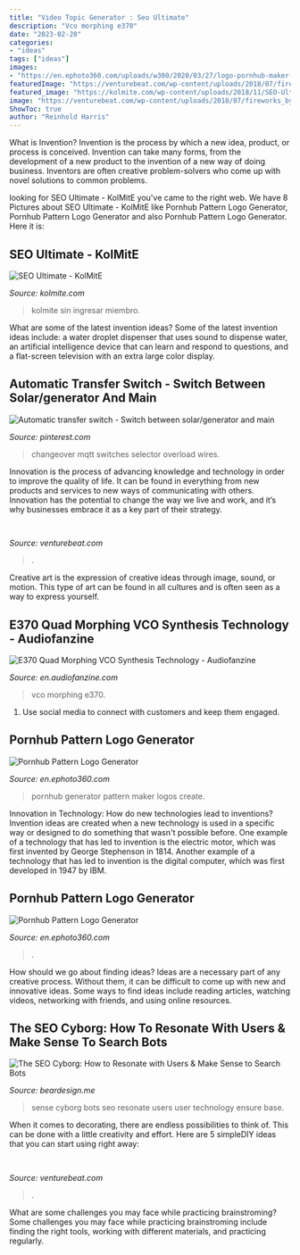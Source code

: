 ```yaml
---
title: "Video Topic Generator : Seo Ultimate"
description: "Vco morphing e370"
date: "2023-02-20"
categories:
- "ideas"
tags: ["ideas"]
images:
- "https://en.ephoto360.com/uploads/w300/2020/03/27/logo-pornhub-maker-online5e7dcc9d5be9e_4a633e5580ab24932eb44f1473e27d8c.jpg"
featuredImage: "https://venturebeat.com/wp-content/uploads/2018/07/fireworks_by_grucci.png?w=800"
featured_image: "https://kolmite.com/wp-content/uploads/2018/11/SEO-Ultimate-768x249.jpg"
image: "https://venturebeat.com/wp-content/uploads/2018/07/fireworks_by_grucci.png?w=800"
ShowToc: true
author: "Reinhold Harris"
---
```



What is Invention?
Invention is the process by which a new idea, product, or process is conceived. Invention can take many forms, from the development of a new product to the invention of a new way of doing business. Inventors are often creative problem-solvers who come up with novel solutions to common problems.

	

		
looking for SEO Ultimate - KolMitE you've came to the right web. We have 8 Pictures about SEO Ultimate - KolMitE like Pornhub Pattern Logo Generator, Pornhub Pattern Logo Generator and also Pornhub Pattern Logo Generator. Here it is:
		
    
## SEO Ultimate - KolMitE

<img loading=lazy src="https://kolmite.com/wp-content/uploads/2018/11/SEO-Ultimate-768x249.jpg" onerror="this.onerror=null;this.src='https://tse1.mm.bing.net/th?id=OIP.yi0UBSdKqjM_kl-pbe0AOQHaCZ&amp;pid=15.1';" alt="SEO Ultimate - KolMitE">

_Source: kolmite.com_

>kolmite sin ingresar miembro. 

	

What are some of the latest invention ideas?
Some of the latest invention ideas include: a water droplet dispenser that uses sound to dispense water, an artificial intelligence device that can learn and respond to questions, and a flat-screen television with an extra large color display.

    
## Automatic Transfer Switch - Switch Between Solar/generator And Main

<img loading=lazy src="https://i.pinimg.com/736x/c7/ba/44/c7ba448423299e47839e42a7e8858d60.jpg" onerror="this.onerror=null;this.src='https://tse3.mm.bing.net/th?id=OIP.fkr4eV7MjsfbokdgYHxQbQHaDr&amp;pid=15.1';" alt="Automatic transfer switch - Switch between solar/generator and main">

_Source: pinterest.com_

>changeover mqtt switches selector overload wires. 

	

Innovation is the process of advancing knowledge and technology in order to improve the quality of life. It can be found in everything from new products and services to new ways of communicating with others. Innovation has the potential to change the way we live and work, and it’s why businesses embrace it as a key part of their strategy.

    
## 

<img loading=lazy src="https://venturebeat.com/wp-content/uploads/2018/07/fireworks_by_grucci.png?w=800" onerror="this.onerror=null;this.src='https://tse3.mm.bing.net/th?id=OIP.m5dUZh8xS0QJ_q8ju3DozAHaEM&amp;pid=15.1';" alt="">

_Source: venturebeat.com_

>. 

	

Creative art is the expression of creative ideas through image, sound, or motion. This type of art can be found in all cultures and is often seen as a way to express yourself.

    
## E370 Quad Morphing VCO Synthesis Technology - Audiofanzine

<img loading=lazy src="https://medias.audiofanzine.com/images/normal/synthesis-technology-e370-quad-morphing-vco-3166108.jpg" onerror="this.onerror=null;this.src='https://tse2.mm.bing.net/th?id=OIP.3DGHY6b9Jp9SQd0emjfy5AHaEK&amp;pid=15.1';" alt="E370 Quad Morphing VCO Synthesis Technology - Audiofanzine">

_Source: en.audiofanzine.com_

>vco morphing e370. 

	

1. Use social media to connect with customers and keep them engaged.

    
## Pornhub Pattern Logo Generator

<img loading=lazy src="https://en.ephoto360.com/uploads/w450/2020/03/27/logo-pornhub-maker-online5e7dcc9d5be9e_4a633e5580ab24932eb44f1473e27d8c.jpg" onerror="this.onerror=null;this.src='https://tse4.mm.bing.net/th?id=OIP.QLtPP6ZJG994xXgayV9iZQAAAA&amp;pid=15.1';" alt="Pornhub Pattern Logo Generator">

_Source: en.ephoto360.com_

>pornhub generator pattern maker logos create. 

	

Innovation in Technology: How do new technologies lead to inventions?
Invention ideas are created when a new technology is used in a specific way or designed to do something that wasn't possible before. One example of a technology that has led to invention is the electric motor, which was first invented by George Stephenson in 1814. Another example of a technology that has led to invention is the digital computer, which was first developed in 1947 by IBM.

    
## Pornhub Pattern Logo Generator

<img loading=lazy src="https://en.ephoto360.com/uploads/w300/2020/03/27/logo-pornhub-maker-online5e7dcc9d5be9e_4a633e5580ab24932eb44f1473e27d8c.jpg" onerror="this.onerror=null;this.src='https://tse1.mm.bing.net/th?id=OIP.FAb1w-XdoQTExumhqGKfhwAAAA&amp;pid=15.1';" alt="Pornhub Pattern Logo Generator">

_Source: en.ephoto360.com_

>. 

	

How should we go about finding ideas?
Ideas are a necessary part of any creative process. Without them, it can be difficult to come up with new and innovative ideas. Some ways to find ideas include reading articles, watching videos, networking with friends, and using online resources.

    
## The SEO Cyborg: How To Resonate With Users &amp; Make Sense To Search Bots

<img loading=lazy src="https://beardesign.me/media/5bbbeb8b8f8551.22702411.png" onerror="this.onerror=null;this.src='https://tse3.mm.bing.net/th?id=OIP.FZletwgskHnLOWRMEZhBQAHaED&amp;pid=15.1';" alt="The SEO Cyborg: How to Resonate with Users &amp; Make Sense to Search Bots">

_Source: beardesign.me_

>sense cyborg bots seo resonate users user technology ensure base. 

	

When it comes to decorating, there are endless possibilities to think of. This can be done with a little creativity and effort. Here are 5 simpleDIY ideas that you can start using right away:

    
## 

<img loading=lazy src="https://venturebeat.com/wp-content/uploads/2019/10/IMG_2307D-e1572529138577.jpeg" onerror="this.onerror=null;this.src='https://tse3.mm.bing.net/th?id=OIP.JH5oeQG4IfebxWuL_cwUiQHaFj&amp;pid=15.1';" alt="">

_Source: venturebeat.com_

>. 

	

What are some challenges you may face while practicing brainstroming?
Some challenges you may face while practicing brainstroming include finding the right tools, working with different materials, and practicing regularly.

